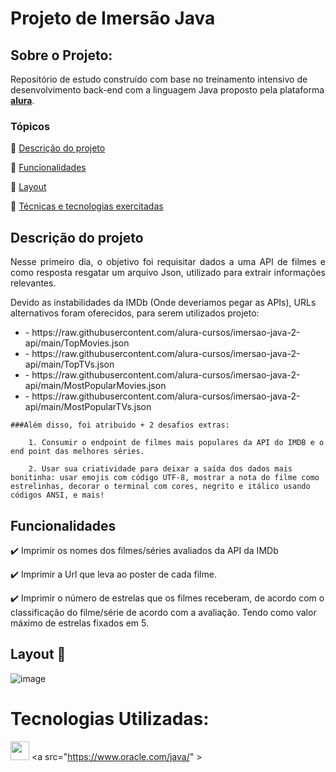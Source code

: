# Projeto de Imersão Java

## Sobre o Projeto:
Repositório de estudo construído com base no treinamento intensivo de desenvolvimento back-end com a linguagem Java proposto pela plataforma [**alura**](https://www.alura.com.br/).

### Tópicos 

:small_blue_diamond: [Descrição do projeto](##descrição-do-projeto)

:small_blue_diamond: [Funcionalidades](#funcionalidades)

:small_blue_diamond: [Layout](#layout--dash)

:small_blue_diamond: [Técnicas e tecnologias exercitadas](#técnicas-e-tecnologias-exercitadas-books)


## Descrição do projeto 

<p align="justify">
  Nesse primeiro dia, o objetivo foi requisitar dados a uma API de filmes e como resposta resgatar um arquivo Json, utilizado para extrair informações relevantes.

  Devido as instabilidades da IMDb (Onde deveriamos pegar as APIs), URLs alternativos foram oferecidos, para serem utilizados projeto:
  <ul>
    <li>- https://raw.githubusercontent.com/alura-cursos/imersao-java-2-api/main/TopMovies.json</li>
    <li>- https://raw.githubusercontent.com/alura-cursos/imersao-java-2-api/main/TopTVs.json</li>
    <li>- https://raw.githubusercontent.com/alura-cursos/imersao-java-2-api/main/MostPopularMovies.json</li>
    <li> - https://raw.githubusercontent.com/alura-cursos/imersao-java-2-api/main/MostPopularTVs.json</li>
  </ul>

    ###Além disso, foi atribuido + 2 desafios extras: 

        1. Consumir o endpoint de filmes mais populares da API do IMDB e o end point das melhores séries.

        2. Usar sua criatividade para deixar a saída dos dados mais bonitinha: usar emojis com código UTF-8, mostrar a nota do filme como estrelinhas, decorar o terminal com cores, negrito e itálico usando códigos ANSI, e mais! 
</p>

## Funcionalidades

:heavy_check_mark:  Imprimir os nomes dos filmes/séries avaliados da API da IMDb

:heavy_check_mark: Imprimir a Url que leva ao poster de cada filme.  

:heavy_check_mark: Imprimir o número de estrelas que os filmes receberam, de acordo com o classificação do filme/série de acordo com a avaliação. Tendo como valor máximo de estrelas fixados em 5.


## Layout  :dash:

![image](https://cdn.discordapp.com/attachments/958491000068767775/1090478825382621224/image.png)



# Tecnologias Utilizadas:
<img src="https://www.kindpng.com/picc/m/198-1984828_java-icon-transparent-hd-png-download.png" weight=20 height=30> <a src="https://www.oracle.com/java/" </a>>

